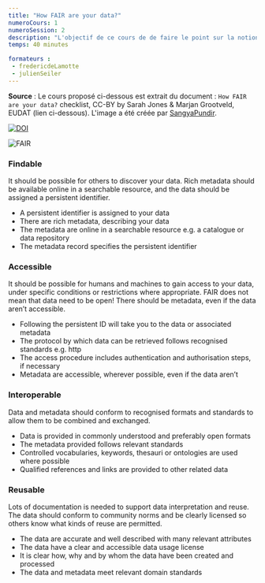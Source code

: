 ```yaml
---
title: "How FAIR are your data?"
numeroCours: 1
numeroSession: 2
description: "L'objectif de ce cours de de faire le point sur la notion FAIR."
temps: 40 minutes

formateurs : 
 - fredericdeLamotte
 - julienSeiler
---
```


**Source** : Le cours proposé ci-dessous est extrait du document : `How FAIR are your data?` checklist, CC-BY by Sarah Jones & Marjan Grootveld, EUDAT (lien ci-dessous). L'image a été créée par [SangyaPundir](https://commons.wikimedia.org/wiki/File:FAIR_data_principles.jpg).

[![DOI](https://zenodo.org/badge/DOI/10.5281/zenodo.1065991.svg)](https://doi.org/10.5281/zenodo.1065991)

![FAIR](https://upload.wikimedia.org/wikipedia/commons/thumb/a/aa/FAIR_data_principles.jpg/800px-FAIR_data_principles.jpg)

### Findable

It should be possible for others to discover your data. Rich metadata should be available online in a
searchable resource, and the data should be assigned a persistent identifier.

- A persistent identifier is assigned to your data
- There are rich metadata, describing your data
- The metadata are online in a searchable resource e.g. a catalogue or data repository
- The metadata record specifies the persistent identifier

### Accessible

It should be possible for humans and machines to gain access to your data, under specific conditions
or restrictions where appropriate. FAIR does not mean that data need to be open! There should be
metadata, even if the data aren’t accessible.

- Following the persistent ID will take you to the data or associated metadata
- The protocol by which data can be retrieved follows recognised standards e.g. http
- The access procedure includes authentication and authorisation steps, if necessary
- Metadata are accessible, wherever possible, even if the data aren’t

### Interoperable

Data and metadata should conform to recognised formats and standards to allow them to be
combined and exchanged.

- Data is provided in commonly understood and preferably open formats
- The metadata provided follows relevant standards
- Controlled vocabularies, keywords, thesauri or ontologies are used where possible
- Qualified references and links are provided to other related data

### Reusable

Lots of documentation is needed to support data interpretation and reuse. The data should conform
to community norms and be clearly licensed so others know what kinds of reuse are permitted.

- The data are accurate and well described with many relevant attributes
- The data have a clear and accessible data usage license
- It is clear how, why and by whom the data have been created and processed
- The data and metadata meet relevant domain standards
